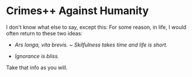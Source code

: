 # Crimes++ Against Humanity

I don't know what else to say, except this: For some reason, in life, I would often return to these two ideas:

- _Ars longa, vita brevis._ ~ _Skilfulness takes time and life is short._

- _Ignorance is bliss._

Take that info as you will.
